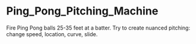 # Ping_Pong_Pitching_Machine
Fire Ping Pong balls 25-35 feet at a batter. Try to create nuanced pitching: change speed, location, curve, slide.
